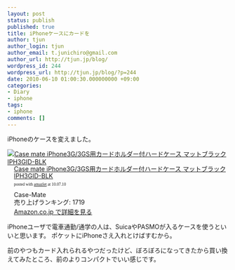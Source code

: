 ```yaml
---
layout: post
status: publish
published: true
title: iPhoneケースにカードを
author: tjun
author_login: tjun
author_email: t.junichiro@gmail.com
author_url: http://tjun.jp/blog/
wordpress_id: 244
wordpress_url: http://tjun.jp/blog/?p=244
date: 2010-06-10 01:00:30.000000000 +09:00
categories:
- Diary
- iphone
tags:
- iphone
comments: []
---
```

iPhoneのケースを変えました。

<div class="amazlet-box" style="margin-bottom:0px;"><div class="amazlet-image" style="float:left;"><a href="http://www.amazon.co.jp/exec/obidos/ASIN/B002S30MXM/tjun-22/ref=nosim/" name="amazletlink" target="_blank"><img src="http://ecx.images-amazon.com/images/I/31cxv8nE6sL._SL160_.jpg" alt="Case mate iPhone3G/3GS用カードホルダー付ハードケース マットブラック IPH3GID-BLK" style="border: none;" /></a></div><div class="amazlet-info" style="float:left;margin-left:15px;line-height:120%"><div class="amazlet-name" style="margin-bottom:10px;line-height:120%"><a href="http://www.amazon.co.jp/exec/obidos/ASIN/B002S30MXM/tjun-22/ref=nosim/" name="amazletlink" target="_blank">Case mate iPhone3G/3GS用カードホルダー付ハードケース マットブラック IPH3GID-BLK</a><div class="amazlet-powered-date" style="font-size:7pt;margin-top:5px;font-family:verdana;line-height:120%">posted with <a href="http://www.amazlet.com/browse/ASIN/B002S30MXM/tjun-22/ref=nosim/" title="Case mate iPhone3G/3GS用カードホルダー付ハードケース マットブラック IPH3GID-BLK" target="_blank">amazlet</a> at 10.07.10</div></div><div class="amazlet-detail">Case-Mate <br />売り上げランキング: 1719<br /></div><div class="amazlet-link" style="margin-top: 5px"><a href="http://www.amazon.co.jp/exec/obidos/ASIN/B002S30MXM/tjun-22/ref=nosim/" name="amazletlink" target="_blank">Amazon.co.jp で詳細を見る</a></div></div><div class="amazlet-footer" style="clear: left"></div></div>


iPhoneユーザで電車通勤/通学の人は、SuicaやPASMOが入るケースを使うといいと思います。
ポケットにiPhoneさえ入れとけばすむから。

前のやつもカード入れられるやつだったけど、ぼろぼろになってきたから買い換えてみたところ、前のよりコンパクトでいい感じです。
